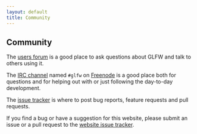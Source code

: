 ```yaml
---
layout: default
title: Community
---
```


## Community

The [users forum](http://discourse.glfw.org/) is a good place to ask questions
about GLFW and talk to others using it.

The [IRC channel](http://webchat.freenode.net?randomnick=1&channels=%23glfw)
named `#glfw` on [Freenode](http://freenode.net/) is a good place both for questions
and for helping out with or just following the day-to-day development.

The [issue tracker](https://github.com/glfw/glfw/issues) is where to post bug
reports, feature requests and pull requests.

If you find a bug or have a suggestion for this website, please submit an issue
or a pull request to the [website issue
tracker](https://github.com/glfw/website/issues).

